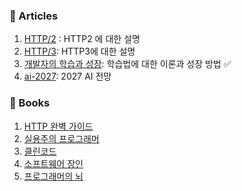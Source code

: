 ### 📜 Articles

1. [HTTP/2](https://http2-explained.haxx.se/en/part1) : HTTP2 에 대한 설명
2. [HTTP/3](https://http3-explained.haxx.se/): HTTP3에 대한 설명
3. [개발자의 학습과 성장](https://kciter.so/posts/developers-learning-and-growth/): 학습법에 대한 이론과 성장 방법 ✅
4. [ai-2027](https://ai-2027.com/): 2027 AI 전망

### 📗 Books

1. [HTTP 완벽 가이드](https://product.kyobobook.co.kr/detail/S000001033001)
2. [실용주의 프로그래머](https://product.kyobobook.co.kr/detail/S000001033128)
3. [클린코드](https://product.kyobobook.co.kr/detail/S000001032980)
4. [소프트웨어 장인](https://product.kyobobook.co.kr/detail/S000001889885)
5. [프로그래머의 뇌](https://product.kyobobook.co.kr/detail/S000001952236)
